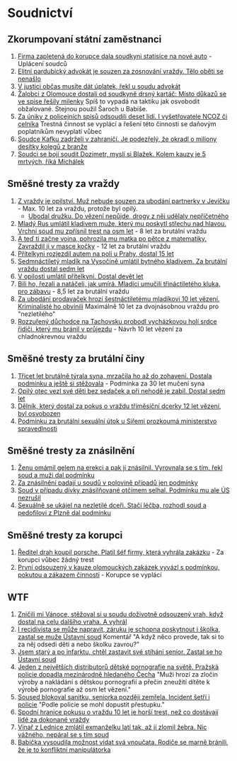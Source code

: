 # Soudnictví

## Zkorumpovaní státní zaměstnanci

1. [Firma zapletená do korupce dala soudkyni statisíce na nové auto](https://www.seznamzpravy.cz/clanek/domaci-kauzy-firma-zapletena-do-korupce-dala-soudkyni-statisice-na-nove-auto-255936) - Uplácení soudců
1. [Elitní pardubický advokát je souzen za zosnování vraždy. Tělo oběti se nenašlo](https://www.novinky.cz/clanek/krimi-elitni-pardubicky-advokat-je-souzen-za-zosnovani-vrazdy-telo-obeti-se-nenaslo-40499505)
1. [V justici občas musíte dát úplatek, řekl u soudu advokát](https://www.seznamzpravy.cz/clanek/domaci-kauzy-v-justici-obcas-musite-dat-uplatek-rekl-u-soudu-advokat-263504)
1. [Žalobci z Olomouce dostali od soudkyně drsný kartáč: Místo důkazů se ve spise řešily milenky](https://www.novinky.cz/clanek/krimi-zalobci-z-olomouce-dostali-od-soudkyne-drsny-kartac-misto-dukazu-se-ve-spise-resily-milenky-40491225) Spíš to vypadá na taktiku jak osvobodit obžalované. Stejnou použil Šaroch u Babiše.
1. [Za úniky z policejních spisů odsoudili deset lidí. I vyšetřovatele NCOZ či celníka](https://www.idnes.cz/brno/zpravy/soud-brno-unik-z-policejnich-spisu-rozsudek.A241001_081646_brno-zpravy_mos1) Trestná činnost se vyplácí a řešení této činnosti se daňovým poplatníkům nevyplatí vůbec
1. [Soudce Kafku zadrželi v zahraničí. Je podezřelý, že okradl o miliony desítky kolegů z branže](https://www.novinky.cz/clanek/krimi-soudce-kafku-zadrzeli-v-zahranici-je-podezrely-ze-okradl-o-miliony-desitky-kolegu-z-branze-40513064)
2. [Soudci se bojí soudit Dozimetr, myslí si Blažek. Kolem kauzy je 5 mrtvých, říká Michálek](https://www.echo24.cz/a/HdxFr/zpravy-domaci-soudci-se-mozna-boji-soudit-dozimetr-blazek-pet-mrtvych-dozimetr)

## Směšné tresty za vraždy

1. [Z vraždy je opilství. Muž nebude souzen za ubodání partnerky v Jevíčku](https://www.novinky.cz/clanek/krimi-z-vrazdy-je-opilstvi-muz-nebude-souzen-za-ubodani-partnerky-v-jevicku-40511448) - Max. 10 let za vraždu, protože byl opilý.
   -  [Ubodal družku. Do vězení nepůjde, drogy z něj udělaly nepříčetného](https://www.idnes.cz/pardubice/zpravy/vrazda-jevicko-soud-opilstvi-namesti-napadeni-bodani.A250404_085028_pardubice-zpravy_mvo)
1. [Mladý Rus umlátil kladivem muže, který mu poskytl střechu nad hlavou. Vrchní soud mu zpřísnil trest na osm let](https://www.novinky.cz/clanek/krimi-mlady-rus-umlatil-kladivem-muze-ktery-mu-poskytl-strechu-nad-hlavou-vrchni-soud-mu-zprisnil-trest-na-osm-let-40508541) - 8 let za brutální vraždu
1. [A teď ti začne vojna, pohrozila mu matka po pětce z matematiky. Zavraždil ji v masce kočky](https://www.novinky.cz/clanek/krimi-a-ted-ti-zacne-vojna-pohrozila-mu-matka-po-petce-z-matematiky-zavrazdil-ji-v-masce-kocky-40508570) - 12 let za brutální vraždu
1. [Přítelkyni rozjezdil autem na poli u Prahy, dostal 15 let](https://www.novinky.cz/clanek/krimi-pritelkyni-rozjezdil-autem-na-poli-u-prahy-dostal-15-let-40499813)
1. [Sedmnáctiletý mladík na Vysočině umlátil bytného kladivem. Za brutální vraždu dostal sedm let](https://www.novinky.cz/clanek/krimi-sedmnactilety-mladik-na-vysocine-umlatil-bytneho-kladivem-za-brutalni-vrazdu-dostal-sedm-let-40498292)
1. [V opilosti umlátil přítelkyni. Dostal devět let](https://www.novinky.cz/clanek/krimi-v-opilosti-umlatil-pritelkyni-dostal-devet-let-40493092)
2. [Bili ho, řezali a natáčeli, jak umírá. Mladíci umučili třináctiletého kluka, pro zábavu](https://www.idnes.cz/zpravy/domaci/vrazda-deti-brutalita-nasili-trest-nuz.A250413_192446_domaci_stud) - 8,5 let za brutální vraždu
3. [Za ubodání prodavaček hrozí šestnáctiletému mladíkovi 10 let vězení. Kriminalisté ho obvinili](https://cnn.iprima.cz/policie-zverejnila-dalsi-detaily-hruzi-v-hradci-kralove-zavrazdenym-zenam-bylo-19-a-38-let-466751) Maximálně 10 let za dvojnásobnou vraždu pro "nezletilého"
4. [Rozzuřený důchodce na Tachovsku probodl vycházkovou holí srdce řidiči, který mu bránil v průjezdu](https://www.novinky.cz/clanek/krimi-rozzureny-duchodce-na-tachovsku-probodl-vychazkovou-holi-srdce-ridici-ktery-mu-branil-v-prujezdu-40522565) - Návrh 10 let vězení za chladnokrevnou vraždu

## Směšné tresty za brutální činy

1. [Třicet let brutálně týrala syna, mrzačila ho až do zohavení. Dostala podmínku a ještě si stěžovala](https://www.novinky.cz/clanek/krimi-tricet-let-brutalne-tyrala-syna-mrzacila-ho-az-do-zohaveni-od-soudu-odesla-s-podminkou-40511580) - Podmínka za 30 let mučení syna
1. [Opilý otec vezl své děti bez sedaček a při nehodě je zabil. Dostal sedm let](https://www.novinky.cz/clanek/krimi-opily-otec-vezl-sve-deti-bez-sedacek-a-pri-nehode-je-zabil-dostal-sedm-let-40495005)
1. [Dělník, který dostal za pokus o vraždu tříměsíční dcerky 12 let vězení, byl osvobozen](https://www.novinky.cz/clanek/krimi-delnik-ktery-dostal-za-pokus-o-vrazdu-trimesicni-dcerky-12-let-vezeni-byl-osvobozen-40512508)
2. [Podmínku za brutální sexuální útok u Siřemi prozkoumá ministerstvo spravedlnosti](https://www.novinky.cz/clanek/krimi-podminku-za-brutalni-sexualni-utok-u-siremi-prozkouma-ministerstvo-spravedlnosti-40513614)

## Směšné tresty za znásilnění

1. [Ženu omámil gelem na erekci a pak ji znásilnil. Vyrovnala se s tím, řekl soud a muži dal podmínku](https://www.novinky.cz/clanek/krimi-zenu-omamil-gelem-na-erekci-a-pak-ji-znasilnil-vyrovnala-se-s-tim-rekl-soud-a-muzi-dal-podminku-40512220)
2. [Za znásilnění padají u soudů v polovině případů jen podmínky](https://www.novinky.cz/clanek/krimi-za-znasilneni-padaji-u-soudu-v-polovine-pripadu-jen-podminky-40514398)
3. [Soud v případu dívky znásilňované otčímem selhal. Podmínku mu ale ÚS nezrušil](https://www.novinky.cz/clanek/krimi-soud-v-pripadu-divky-znasilnovane-otcimem-selhal-podminku-mu-ale-us-nezrusil-40514651)
4. [Sexuálně se ukájel na nezletilé dceři. Stačí léčba, rozhodl soud a pedofilovi z Plzně dal podmínku](https://www.novinky.cz/clanek/krimi-sexualne-se-ukajel-na-nezletile-dceri-staci-lecba-rozhodl-soud-a-pedofilovi-z-plzne-dal-podminku-40530165)

## Směšné tresty za korupci

1. [Ředitel drah koupil porsche. Platil šéf firmy, která vyhrála zakázku](https://www.seznamzpravy.cz/clanek/domaci-kauzy-reditel-drah-koupil-porsche-platil-sef-firmy-ktera-vyhrala-zakazku-221827) - Za korupci vůbec žádný trest
1. [První odsouzený v kauze olomouckých zakázek vyvázl s podmínkou, pokutou a zákazem činnosti](https://www.novinky.cz/clanek/krimi-prvni-odsouzeny-v-kauze-olomouckych-zakazek-vyvazl-s-podminkou-pokutou-a-zakazem-cinnosti-40508978) - Korupce se vyplácí

## WTF

1. [Zničili mi Vánoce, stěžoval si u soudu doživotně odsouzený vrah, když dostal na celu dalšího vraha. A vyhrál](https://www.novinky.cz/clanek/krimi-znicili-mi-vanoce-stezoval-si-u-soudu-dozivotne-odsouzeny-vrah-kdyz-dostal-na-celu-dalsiho-vraha-a-vyhral-40494995)
1. [I recidivista se může napravit, záruku je schopna poskytnout i školka, zastal se muže Ústavní soud](https://www.novinky.cz/clanek/domaci-i-recidivista-se-muze-napravit-zaruku-je-schopna-poskytnout-i-skolka-zastal-se-muze-ustavni-soud-40493991) Komentář "A když něco provede, tak si to za něj odsedi děti a nebo školku zavrou?"
1. [Jsem starý a po infarktu, chtěl zastavit své stíhání senior. Zastal se ho Ústavní soud](https://www.novinky.cz/clanek/krimi-jsem-stary-a-po-infarktu-chtel-zastavit-sve-stihani-senior-zastal-se-ho-ustavni-soud-40495849)
1. [Jeden z největších distributorů dětské pornografie na světě. Pražská policie dopadla mezinárodně hledaného Čecha](https://www.novinky.cz/clanek/krimi-zadrzeli-cecha-hledaneho-kvuli-detske-homosexualni-pornografii-zajimala-se-o-nej-i-fbi-40492157) "Muži hrozí za zločin výroby a nakládání s dětskou pornografií a přečin zneužití dítěte k výrobě pornografie až osm let vězení."
1. [Soused blokoval sanitku, seniorka později zemřela. Incident šetří i policie](https://www.idnes.cz/zlin/zpravy/sanitka-zablokovana-hvozdna-policie-setri-prestupek-pacientka-zemrela.A240830_112631_zlin-zpravy_jfuk)
"Podle policie se mohl dopustit přestupku."
1. [Spodní hranice pokusu o vraždu 10 let je horší trest, než co dostávají lidé za dokonané vraždy](https://x.com/Ministerstvocz/status/1900169386851250284)
2. [Vinař z Lednice zmlátil exmanželku latí tak, až jí zlomil žebra. Nic vážného, nepáral se s tím soud](https://www.novinky.cz/clanek/krimi-vinar-z-lednice-zmlatil-exmanzelku-lati-tak-az-ji-zlomil-zebra-nic-vazneho-neparal-se-s-tim-soud-40515076)
3. [Babička vysoudila možnost vídat svá vnoučata. Rodiče se marně bránili, že je to konfliktní manipulátorka](https://www.novinky.cz/clanek/domaci-babicka-vysoudila-moznost-vidat-sva-vnoucata-rodice-se-marne-branili-ze-je-to-konfliktni-manipulatorka-40527767)
